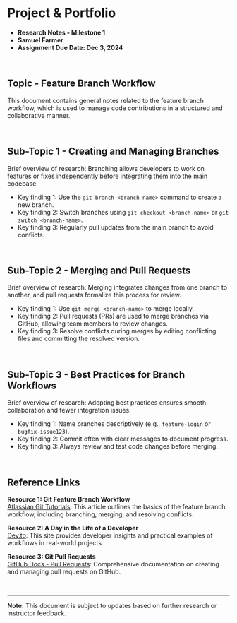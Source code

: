 # Project & Portfolio

- **Research Notes - Milestone 1**
- **Samuel Farmer**
- **Assignment Due Date: Dec 3, 2024**

<br>

## Topic - Feature Branch Workflow

This document contains general notes related to the feature branch workflow, which is used to manage code contributions in a structured and collaborative manner.

<br>

## Sub-Topic 1 - Creating and Managing Branches

Brief overview of research: Branching allows developers to work on features or fixes independently before integrating them into the main codebase.

- Key finding 1: Use the `git branch <branch-name>` command to create a new branch.
- Key finding 2: Switch branches using `git checkout <branch-name>` or `git switch <branch-name>`.
- Key finding 3: Regularly pull updates from the main branch to avoid conflicts.

<br>

## Sub-Topic 2 - Merging and Pull Requests

Brief overview of research: Merging integrates changes from one branch to another, and pull requests formalize this process for review.

- Key finding 1: Use `git merge <branch-name>` to merge locally.
- Key finding 2: Pull requests (PRs) are used to merge branches via GitHub, allowing team members to review changes.
- Key finding 3: Resolve conflicts during merges by editing conflicting files and committing the resolved version.

<br>

## Sub-Topic 3 - Best Practices for Branch Workflows

Brief overview of research: Adopting best practices ensures smooth collaboration and fewer integration issues.

- Key finding 1: Name branches descriptively (e.g., `feature-login` or `bugfix-issue123`).
- Key finding 2: Commit often with clear messages to document progress.
- Key finding 3: Always review and test code changes before merging.

<br>

## Reference Links

**Resource 1: Git Feature Branch Workflow**  
[Atlassian Git Tutorials](https://www.atlassian.com/git/tutorials/comparing-workflows/feature-branch): This article outlines the basics of the feature branch workflow, including branching, merging, and resolving conflicts.

**Resource 2: A Day in the Life of a Developer**  
[Dev.to](https://dev.to/): This site provides developer insights and practical examples of workflows in real-world projects.

**Resource 3: Git Pull Requests**  
[GitHub Docs - Pull Requests](https://docs.github.com/en/pull-requests): Comprehensive documentation on creating and managing pull requests on GitHub.

<br>

---

**Note:** This document is subject to updates based on further research or instructor feedback.
